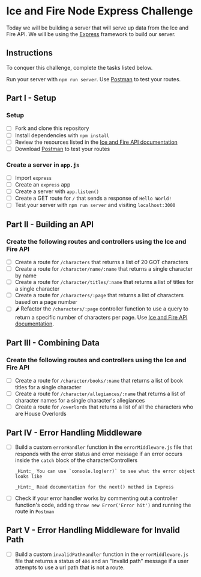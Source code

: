 # Ice and Fire Node Express Challenge

Today we will be building a server that will serve up data from the Ice and Fire API. We will be using the [Express](https://expressjs.com/) framework to build our server.

## Instructions

To conquer this challenge, complete the tasks listed below.

Run your server with `npm run server`. Use [Postman](https://www.getpostman.com/downloads/) to test your routes.

## Part I - Setup

### Setup

- [ ] Fork and clone this repository
- [ ] Install dependencies with `npm install`
- [ ] Review the resources listed in the [Ice and Fire API documentation](https://anapioficeandfire.com/Documentation)
- [ ] Download [Postman](https://www.getpostman.com/downloads/) to test your routes

### Create a server in `app.js`

- [ ] Import `express`
- [ ] Create an `express` app
- [ ] Create a server with `app.listen()`
- [ ] Create a GET route for `/` that sends a response of `Hello World!`
- [ ] Test your server with `npm run server` and visiting `localhost:3000`

## Part II - Building an API

### Create the following routes and controllers using the Ice and Fire API

- [ ] Create a route for `/characters` that returns a list of 20 GOT characters
- [ ] Create a route for `/character/name/:name` that returns a single character by name
- [ ] Create a route for `/character/titles/:name` that returns a list of titles for a single character
- [ ] Create a route for `/characters/:page` that returns a list of characters based on a page number
- [ ] 🌶️ Refactor the `/characters/:page` controller function to use a query to return a specific number of characters per page. Use [Ice and Fire API documentation](https://anapioficeandfire.com/Documentation).

## Part III - Combining Data

### Create the following routes and controllers using the Ice and Fire API

- [ ] Create a route for `/character/books/:name` that returns a list of book titles for a single character
- [ ] Create a route for `/character/allegiances/:name` that returns a list of character names for a single character's allegiances
- [ ] Create a route for `/overlords` that returns a list of all the characters who are House Overlords

## Part IV - Error Handling Middleware

- [ ] Build a custom `errorHandler` function in the `errorMiddleware.js` file that responds with the error status and error message if an error occurs inside the `catch` block of the characterControllers

      _Hint:_ You can use `console.log(err)` to see what the error object looks like

      _Hint:_ Read documentation for the next() method in Express

- [ ] Check if your error handler works by commenting out a controller function's code, adding `throw new Error('Error hit')` and running the route in `Postman`

## Part V - Error Handling Middleware for Invalid Path

- [ ] Build a custom `invalidPathHandler` function in the `errorMiddleware.js` file that returns a status of `404` and an "Invalid path" message if a user attempts to use a url path that is not a route.
